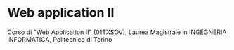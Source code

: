# Web application II
Corso di "Web Application II" (01TXSOV), Laurea Magistrale in INGEGNERIA INFORMATICA, Politecnico di Torino
